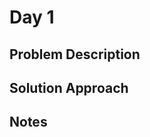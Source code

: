 # Day 1

## Problem Description

<!-- Add problem description here -->

## Solution Approach

<!-- Add your solution approach here -->

## Notes

<!-- Add any additional notes here -->

